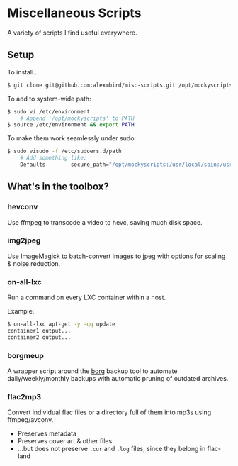 Miscellaneous Scripts
=====================

A variety of scripts I find useful everywhere.


## Setup

To install...
```bash
$ git clone git@github.com:alexmbird/misc-scripts.git /opt/mockyscripts
```

To add to system-wide path:
```bash
$ sudo vi /etc/environment
    # Append '/opt/mockyscripts' to PATH
$ source /etc/environment && export PATH
```

To make them work seamlessly under sudo:
```bash
$ sudo visudo -f /etc/sudoers.d/path
    # Add something like:
    Defaults        secure_path="/opt/mockyscripts:/usr/local/sbin:/usr/local/bin:/usr/sbin:/usr/bin:/sbin:/bin"
```


## What's in the toolbox?

### hevconv

Use ffmpeg to transcode a video to hevc, saving much disk space.


### img2jpeg

Use ImageMagick to batch-convert images to jpeg with options for scaling & noise reduction.


### on-all-lxc

Run a command on every LXC container within a host.

Example:

```bash
$ on-all-lxc apt-get -y -qq update
container1 output...
container2 output...
```


### borgmeup

A wrapper script around the [borg](http://borgbackup.readthedocs.io/) backup tool to automate daily/weekly/monthly backups with automatic pruning of outdated archives.


### flac2mp3

Convert individual flac files or a directory full of them into mp3s using ffmpeg/avconv.

*  Preserves metadata
*  Preserves cover art &amp; other files 
*  ...but does not preserve `.cur` and `.log` files, since they belong in flac-land


